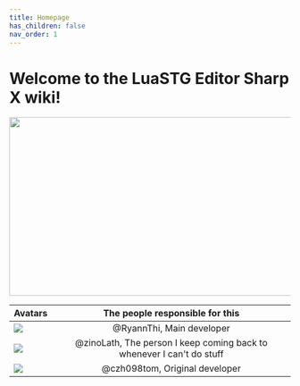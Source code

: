 ```yaml
---
title: Homepage
has_children: false
nav_order: 1
---
```


# Welcome to the LuaSTG Editor Sharp X wiki!

<p align="center">
  <img width="512" height="320" src="https://raw.githubusercontent.com/RyannThi/LuaSTG-Editor-Sharp-X/main/LuaSTGEditorSharp/SplashScreen.png">
</p>



| Avatars | The people responsible for this | 
| - | :-: |
| <img src="https://github.com/RyannThi/LuaSTG-Editor-Sharp-X/blob/main/LuaSTGEditorSharp.Core.Windows/AboutMenu/ryannthipfp.png"> | @RyannThi, Main developer | 
| <img src="https://github.com/RyannThi/LuaSTG-Editor-Sharp-X/blob/main/LuaSTGEditorSharp.Core.Windows/AboutMenu/zinopfp.png"> | @zinoLath, The person I keep coming back to whenever I can't do stuff |
| <img src="https://github.com/RyannThi/LuaSTG-Editor-Sharp-X/blob/main/LuaSTGEditorSharp.Core.Windows/AboutMenu/tompfp.png"> | @czh098tom, Original developer |
  

